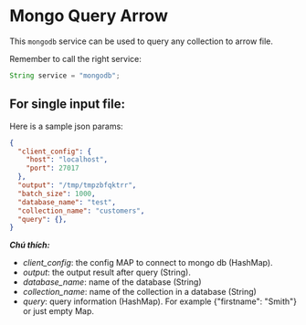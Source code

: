 # Mongo Query Arrow

This `mongodb` service can be used to query any collection to arrow file.

Remember to call the right service:
```JAVA
String service = "mongodb";
```

## For single input file:

Here is a sample json params:

```JSON
{
  "client_config": {
    "host": "localhost",
    "port": 27017
  },
  "output": "/tmp/tmpzbfqktrr",
  "batch_size": 1000,
  "database_name": "test",
  "collection_name": "customers",
  "query": {},
}

```

***Chú thích:***

- *client_config*: the config MAP to connect to mongo db (HashMap).
- *output*: the output result after query (String).
- *database_name*: name of the database (String)
- *collection_name*: name of the collection in a database (String)
- *query*: query information (HashMap). For example {"firstname": "Smith"} or just empty Map.
